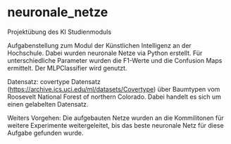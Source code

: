 # neuronale_netze
Projektübung des KI Studienmoduls

Aufgabenstellung zum Modul der Künstlichen Intelligenz an der Hochschule. Dabei wurden neuronale Netze via Python erstellt. 
Für unterschiedliche Parameter wurden die F1-Werte und die Confusion Maps ermittelt. Der MLPClassifier wird genutzt.

Datensatz:
covertype Datensatz (https://archive.ics.uci.edu/ml/datasets/Covertype) über Baumtypen vom Roosevelt National Forest of northern Colorado. Dabei handelt es sich um einen gelabelten Datensatz.

Weiters Vorgehen:
Die aufgebauten Netze wurden an die Kommilitonen für weitere Experimente weitergeleitet, bis das beste neuronale Netz für diese Aufgabe gefunden wurde.

